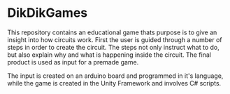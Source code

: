 # DikDikGames
This repository contains an educational game thats purpose is to give an insight into how circuits work. First the user is guided through a number of steps in order to create the circuit. The steps not only instruct what to do, but also explain why and what is happening inside the circuit. The final product is used as input for a premade game. 

The input is created on an arduino board and programmed in it's language, while the game is created in the Unity Framework and involves C# scripts.
